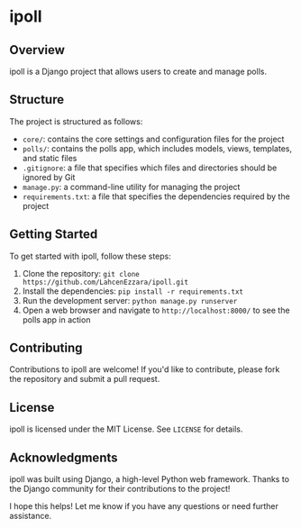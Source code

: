 # **ipoll**

## **Overview**

ipoll is a Django project that allows users to create and manage polls.

## **Structure**

The project is structured as follows:

- `core/`: contains the core settings and configuration files for the project
- `polls/`: contains the polls app, which includes models, views, templates, and static files
- `.gitignore`: a file that specifies which files and directories should be ignored by Git
- `manage.py`: a command-line utility for managing the project
- `requirements.txt`: a file that specifies the dependencies required by the project

## **Getting Started**

To get started with ipoll, follow these steps:

1. Clone the repository: `git clone https://github.com/LahcenEzzara/ipoll.git`
2. Install the dependencies: `pip install -r requirements.txt`
3. Run the development server: `python manage.py runserver`
4. Open a web browser and navigate to `http://localhost:8000/` to see the polls app in action

## **Contributing**

Contributions to ipoll are welcome! If you'd like to contribute, please fork the repository and submit a pull request.

## **License**

ipoll is licensed under the MIT License. See `LICENSE` for details.

## **Acknowledgments**

ipoll was built using Django, a high-level Python web framework. Thanks to the Django community for their contributions to the project!

I hope this helps! Let me know if you have any questions or need further assistance.
